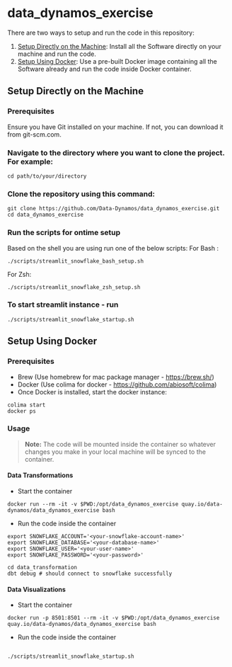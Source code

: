 # data_dynamos_exercise

There are two ways to setup and run the code in this repository:

1. [Setup Directly on the Machine](#setup-directly-on-the-machine): Install all the Software directly on your machine and run the code.
2. [Setup Using Docker](#setup-using-docker): Use a pre-built Docker image containing all the Software already and run the code inside Docker container.

## Setup Directly on the Machine

### Prerequisites
Ensure you have Git installed on your machine. If not, you can download it from git-scm.com.

### Navigate to the directory where you want to clone the project. For example:
```shell
cd path/to/your/directory
```

### Clone the repository using this command:
```shell
git clone https://github.com/Data-Dynamos/data_dynamos_exercise.git
cd data_dynamos_exercise
```

### Run the scripts for ontime setup
Based on the shell you are using run one of the below scripts:
For Bash : 
```shell
./scripts/streamlit_snowflake_bash_setup.sh  
```
For Zsh:
```shell
./scripts/streamlit_snowflake_zsh_setup.sh  
```

### To start streamlit instance - run
```shell
./scripts/streamlit_snowflake_startup.sh
```

## Setup Using Docker

### Prerequisites
- Brew (Use homebrew for mac package manager - https://brew.sh/)
- Docker (Use colima for docker - https://github.com/abiosoft/colima) 
- Once Docker is installed, start the docker instance:
```shell 
colima start
docker ps
```

### Usage

> **Note:** The code will be mounted inside the container so whatever changes you make in your local machine will be synced to the container.

#### Data Transformations

- Start the container

```shell
docker run --rm -it -v $PWD:/opt/data_dynamos_exercise quay.io/data-dynamos/data_dynamos_exercise bash
```

- Run the code inside the container

```shell
export SNOWFLAKE_ACCOUNT='<your-snowflake-account-name>'
export SNOWFLAKE_DATABASE='<your-database-name>'
export SNOWFLAKE_USER='<your-user-name>'
export SNOWFLAKE_PASSWORD='<your-password>'

cd data_transformation
dbt debug # should connect to snowflake successfully
```

#### Data Visualizations

- Start the container

```shell
docker run -p 8501:8501 --rm -it -v $PWD:/opt/data_dynamos_exercise quay.io/data-dynamos/data_dynamos_exercise bash
```

- Run the code inside the container
 
```shell

./scripts/streamlit_snowflake_startup.sh

```
